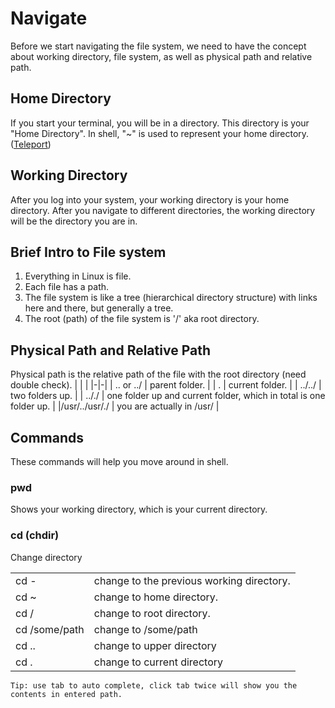 # Navigate
Before we start navigating the file system, we need to have the concept about working directory, file system, as well as physical path and relative path.

## Home Directory
If you start your terminal, you will be in a directory. This directory is your "Home Directory". 
In shell, "~" is used to represent your home directory. 
([Teleport](http://www.linfo.org/home_directory.html))

## Working Directory
After you log into your system, your working directory is your home directory. 
After you navigate to different directories, 
the working directory will be the directory you are in.

## Brief Intro to File system
1. Everything in Linux is file.
2. Each file has a path.
3. The file system is like a tree (hierarchical directory structure) with links here and there, but generally a tree.
4. The root (path) of the file system is '/' aka root directory.

## Physical Path and Relative Path
Physical path is the relative path of the file with the root directory (need double check).
| | |
|-|-|
| .. or ../ | parent folder. |
| . | current folder. |
| ../../ | two folders up. |
| .././ | one folder up and current folder, which in total is one folder up. |
|/usr/../usr/./ | you are actually in  /usr/ |

## Commands
These commands will help you move around in shell.
### pwd
Shows your working directory, which is your current directory.
### cd (chdir)
Change directory

| | |
|-|-|
| cd - | change to the previous working directory. |
| cd ~ | change to home directory. |
| cd / | change to root directory. |
| cd /some/path | change to /some/path |
| cd .. | change to upper directory |
| cd . | change to current directory |


```
Tip: use tab to auto complete, click tab twice will show you the contents in entered path.
```

